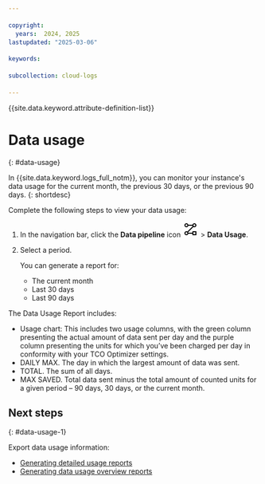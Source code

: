 ```yaml
---

copyright:
  years:  2024, 2025
lastupdated: "2025-03-06"

keywords:

subcollection: cloud-logs

---
```


{{site.data.keyword.attribute-definition-list}}


# Data usage
{: #data-usage}

In {{site.data.keyword.logs_full_notm}}, you can monitor your instance's data usage for the current month, the previous 30 days, or the previous 90 days.
{: shortdesc}

Complete the following steps to view your data usage:

1. In the navigation bar, click the **Data pipeline** icon ![Data pipeline icon](/icons/data-pipeline.svg "Data pipeline") > **Data Usage**.

2. Select a period.

    You can generate a report for:
    - The current month
    - Last 30 days
    - Last 90 days


The Data Usage Report includes:

- Usage chart: This includes two usage columns, with the green column presenting the actual amount of data sent per day and the purple column presenting the units for which you’ve been charged per day in conformity with your TCO Optimizer settings.
- DAILY MAX. The day in which the largest amount of data was sent.
- TOTAL. The sum of all days.
- MAX SAVED. Total data sent minus the total amount of counted units for a given period – 90 days, 30 days, or the current month.


## Next steps
{: #data-usage-1}

Export data usage information:

- [Generating detailed usage reports](/docs/cloud-logs?topic=cloud-logs-data-usage-detailed-reports)
- [Generating data usage overview reports](/docs/cloud-logs?topic=cloud-logs-data-usage-reports)
